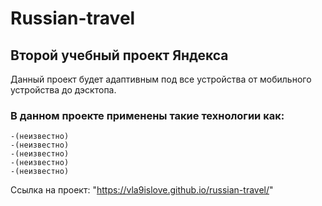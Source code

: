 # Russian-travel
## Второй учебный проект Яндекса

Данный проект будет адаптивным под все устройства от мобильного устройства до дэсктопа.

### В данном проекте применены такие технологии как:
    -(неизвестно)
    -(неизвестно)
    -(неизвестно)
    -(неизвестно)
    -(неизвестно)

Ссылка на проект: "https://vla9islove.github.io/russian-travel/"

